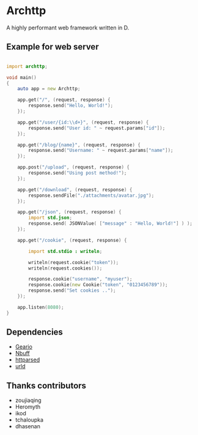 # Archttp
A highly performant web framework written in D.

## Example for web server
```D

import archttp;

void main()
{
    auto app = new Archttp;

    app.get("/", (request, response) {
        response.send("Hello, World!");
    });

    app.get("/user/{id:\\d+}", (request, response) {
        response.send("User id: " ~ request.params["id"]);
    });

    app.get("/blog/{name}", (request, response) {
        response.send("Username: " ~ request.params["name"]);
    });

    app.post("/upload", (request, response) {
        response.send("Using post method!");
    });

    app.get("/download", (request, response) {
        response.sendFile("./attachments/avatar.jpg");
    });

    app.get("/json", (request, response) {
        import std.json;
        response.send( JSONValue( ["message" : "Hello, World!"] ) );
    });

    app.get("/cookie", (request, response) {

        import std.stdio : writeln;

        writeln(request.cookie("token"));
        writeln(request.cookies());

        response.cookie("username", "myuser");
        response.cookie(new Cookie("token", "0123456789"));
        response.send("Set cookies ..");
    });

    app.listen(8080);
}
```

## Dependencies
 * [Geario](https://github.com/kerisy/geario)
 * [Nbuff](https://github.com/ikod/nbuff)
 * [httparsed](https://github.com/tchaloupka/httparsed)
 * [urld](https://github.com/dhasenan/urld)

## Thanks contributors
 * zoujiaqing
 * Heromyth
 * ikod
 * tchaloupka
 * dhasenan

